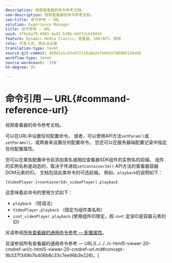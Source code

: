 ```yaml
---
description: 视频查看器的命令参考文档。
seo-description: 视频查看器的命令参考文档。
seo-title: 命令参考 — URL
solution: Experience Manager
title: 命令参考 — URL
uuid: 4f9e4a79-6865-4e41-b30b-84ff2c6f6045
feature: Dynamic Media Classic，查看器，SDK/API，视频
role: 开发人员，商业从业者
translation-type: tm+mt
source-git-commit: 469d1a5c43a972116a8a2efb0de5708800130a99
workflow-type: tm+mt
source-wordcount: '178'
ht-degree: 0%

---
```



# 命令引用 — URL{#command-reference-url}

视频查看器的命令参考文档。

可以在URL中设置任何配置命令。 或者，可以使用API方法`setParam()`或`setParams()`，或两者来设置任何配置命令。 您还可以在服务器端配置记录中指定任何配置属性。

您可以在某些配置命令前添加类名或相应查看器SDK组件的实例名的前缀。 组件的实例名称是动态的，取决于传递给`setContainerId()` API方法的查看器容器DOM元素的ID。 文档包括此类命令的可选前缀。 例如，`playback`的说明如下：

```
[VideoPlayer.|<containerId>_videoPlayer].playback
```

这意味着此命令的使用方式如下：

* `playback` （短语法）
* `VideoPlayer.playback` （限定为组件类名称）
* `cont_videoPlayer.playback` (使用组件ID限定，假 `cont` 定该ID是容器元素的ID)

另请参阅[所有查看器的通用命令参考 — 配置属性](../../../r-html5-viewer-20-cmdref-configattrib/r-html5-viewer-20-cmdref-configattrib.md#concept-850e0f2c49b949deb7cfbfd330d329bd)。

另请参阅所有查看器的通用命令参考 — URL](../../../c-html5-viewer-20-cmdref-url/c-html5-viewer-20-cmdref-url.md#concept-9b337f349b7b406b8c33c7ee96b3e226)。[
